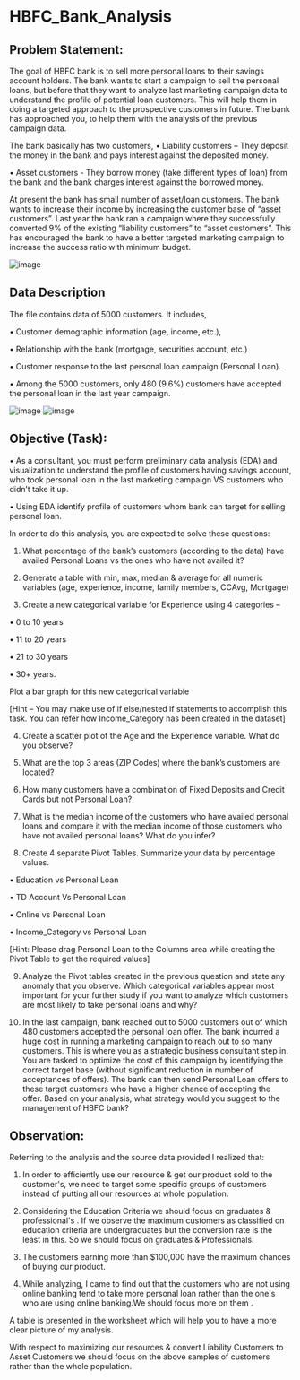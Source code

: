 # HBFC_Bank_Analysis

## Problem Statement:

The goal of HBFC bank is to sell more personal loans to their savings account holders. The bank wants to start a campaign to sell the personal loans, but before that they want to analyze last marketing campaign data to understand the profile of potential loan customers. This will help them in doing a targeted approach to the prospective customers in  future. The bank has approached you, to help them with the analysis of the previous campaign  data. 

The bank basically has two customers,
• Liability customers – They deposit the money in the bank and pays interest against 
the deposited money.

• Asset customers - They borrow money (take different types of loan) from the bank 
and the bank charges interest against the borrowed money.

At present the bank has small number of asset/loan customers. The bank wants to increase  their income by increasing the customer base of “asset customers”. Last year the bank ran a 
campaign where they successfully converted 9% of the existing “liability customers” to “asset  customers”. This has encouraged the bank to have a better targeted marketing campaign to  increase the success ratio with minimum budget. 


![image](https://github.com/Ginga1402/HBFC_Bank_Analysis/assets/130181481/b119fa77-0f21-4926-8b32-294e30864867)


## Data Description

The file contains data of 5000 customers. It includes, 

• Customer demographic information (age, income, etc.), 

• Relationship with the bank (mortgage, securities account, etc.) 

• Customer response to the last personal loan campaign (Personal Loan). 

 • Among the 5000 customers, only 480 (9.6%) customers have accepted the personal loan in the last year campaign.


![image](https://github.com/Ginga1402/HBFC_Bank_Analysis/assets/130181481/e355356d-1c9f-4b94-8882-64a92785aea8)
![image](https://github.com/Ginga1402/HBFC_Bank_Analysis/assets/130181481/1478b072-ce21-4c6b-9f38-7ac447913ad1)



## Objective (Task):

• As a consultant, you must perform preliminary data analysis (EDA) and visualization to  understand the profile of customers having savings account, who took personal loan in the last marketing campaign VS customers who didn’t take it up.

• Using EDA identify profile of customers whom bank can target for selling personal loan.

In order to do this analysis, you are expected to solve these questions:

1) What percentage of the bank’s customers (according to the data) have availed  Personal Loans vs the ones who have not availed it?

2) Generate a table with min, max, median & average for all numeric variables (age, experience, income, family members, CCAvg, Mortgage)

3) Create a new categorical variable for Experience using 4 categories –

• 0 to 10 years 

• 11 to 20 years 

• 21 to 30 years 

• 30+ years.

Plot a bar graph for this new categorical variable

[Hint – You may make use of if else/nested if statements to accomplish this task. You  can refer how Income_Category has been created in the dataset]


4) Create a scatter plot of the Age and the Experience variable. What do you observe?

5) What are the top 3 areas (ZIP Codes) where the bank’s customers are located?

6) How many customers have a combination of Fixed Deposits and Credit Cards but not Personal Loan?

7) What is the median income of the customers who have availed personal loans and compare it with the median income of those customers who have not availed personal loans? What do you infer?

8) Create 4 separate Pivot Tables. Summarize your data by percentage values.

• Education vs Personal Loan

• TD Account Vs Personal Loan

• Online vs Personal Loan

• Income_Category vs Personal Loan

[Hint: Please drag Personal Loan to the Columns area while creating the Pivot Table to get the required values]

9) Analyze the Pivot tables created in the previous question and state any anomaly that you observe. Which categorical variables appear most important for your further study if you want to analyze which customers are most likely to take personal loans and why?

10) In the last campaign, bank reached out to 5000 customers out of which 480 customers accepted the personal loan offer. The bank incurred a huge cost in running a marketing campaign to reach out to so many customers. This is where you as a strategic business consultant step in. You are tasked to optimize the cost of this campaign by identifying 
the correct target base (without significant reduction in number of acceptances of offers). The bank can then send Personal Loan offers to these target customers who have a higher chance of accepting the offer. Based on your analysis, what strategy would you suggest to the management of HBFC bank?

## Observation:

 Referring to the analysis and the source data provided I realized that:
                                                                                                                             
1. In order to efficiently use our resource & get our product sold to the customer's, we need to target some specific groups of customers instead of putting all our resources at whole population. 

2. Considering the Education Criteria we should focus on graduates & professional's . If we observe the maximum customers as classified on education criteria are undergraduates but the conversion rate is the least in this. So we should focus on graduates & Professionals.

3. The customers earning more than $100,000  have the maximum chances of buying our product.                 

4. While analyzing, I came to find out that the customers who are not using online banking  tend to take more personal loan rather than the one's who are using online banking.We should focus more on them .


A table is presented in the worksheet which will help you to have a more clear picture of my analysis.

With respect to maximizing  our  resources & convert Liability Customers to Asset Customers we should focus on the above samples of customers rather than the whole population.

